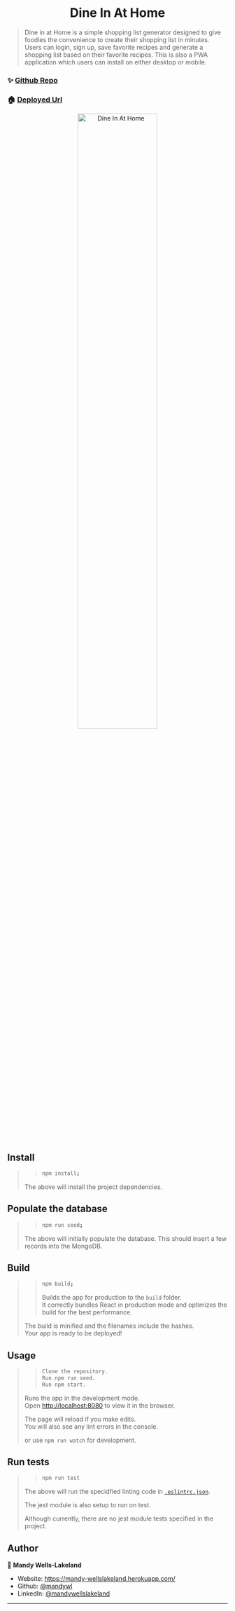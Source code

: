 <h1 align="center">Dine In At Home</h1>

> Dine in at Home is a simple shopping list generator designed to give foodies the convenience to create their shopping list in minutes. Users can login, sign up, save favorite recipes and generate a shopping list based on their favorite recipes. This is also a PWA application which users can install on either desktop or mobile.

### ✨ [Github Repo](https://github.com/mandywl/Dine-In-At-Home)

### 🏠 [Deployed Url](https://dine-in-at-home.herokuapp.com/)

<div align="center">
<img alt="Dine In At Home" src= "appScreenCapture.gif" width= 60%/>
</div>

## Install

> > ```sh
> > npm install;
> > ```
>
> The above will install the project dependencies.

## Populate the database

> > ```sh
> > npm run seed;
> > ```
>
> The above will initially populate the database. This should insert a few records into the MongoDB.

## Build

> > ```sh
> > npm build;
> > ```
> >
> > Builds the app for production to the `build` folder.<br>
> > It correctly bundles React in production mode and optimizes the build for the best performance.
>
> The build is minified and the filenames include the hashes.<br>
> Your app is ready to be deployed!

## Usage

> > ```sh
> > Clone the repository.
> > Run npm run seed.
> > Run npm start.
> >
> > ```
>
> Runs the app in the development mode.<br />
> Open [http://localhost:8080](http://localhost:8080) to view it in the browser.
>
> The page will reload if you make edits.<br />
> You will also see any lint errors in the console.
>
> or use `npm run watch` for development.

## Run tests

> > ```sh
> > npm run test
> > ```
>
> The above will run the specidfied linting code in [`.eslintrc.json`](https://github.com/mandywl/shopping-cart/blob/master/.eslintrc.json).
>
> The jest module is also setup to run on test.
>
> Although currently, there are no jest module tests specified in the project.

## Author

👤 **Mandy Wells-Lakeland**

- Website: https://mandy-wellslakeland.herokuapp.com/
- Github: [@mandywl](https://github.com/mandywl)
- LinkedIn: [@mandywellslakeland](https://www.linkedin.com/in/mandywellslakeland/)

---
